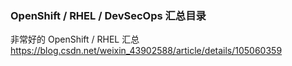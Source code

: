 ### OpenShift / RHEL / DevSecOps 汇总目录
非常好的 OpenShift / RHEL 汇总<br>
https://blog.csdn.net/weixin_43902588/article/details/105060359<br>